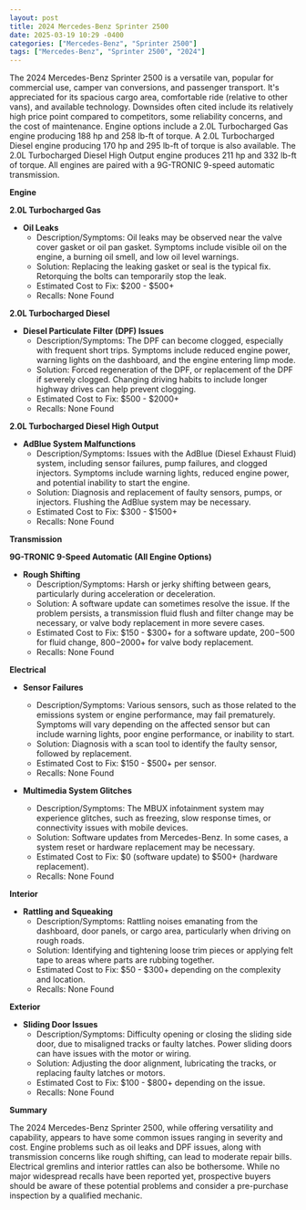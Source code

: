 ```yaml
---
layout: post
title: 2024 Mercedes-Benz Sprinter 2500
date: 2025-03-19 10:29 -0400
categories: ["Mercedes-Benz", "Sprinter 2500"]
tags: ["Mercedes-Benz", "Sprinter 2500", "2024"]
---
```

The 2024 Mercedes-Benz Sprinter 2500 is a versatile van, popular for commercial use, camper van conversions, and passenger transport. It's appreciated for its spacious cargo area, comfortable ride (relative to other vans), and available technology. Downsides often cited include its relatively high price point compared to competitors, some reliability concerns, and the cost of maintenance. Engine options include a 2.0L Turbocharged Gas engine producing 188 hp and 258 lb-ft of torque. A 2.0L Turbocharged Diesel engine producing 170 hp and 295 lb-ft of torque is also available. The 2.0L Turbocharged Diesel High Output engine produces 211 hp and 332 lb-ft of torque. All engines are paired with a 9G-TRONIC 9-speed automatic transmission.

**Engine**

**2.0L Turbocharged Gas**

*   **Oil Leaks**
    *   Description/Symptoms: Oil leaks may be observed near the valve cover gasket or oil pan gasket. Symptoms include visible oil on the engine, a burning oil smell, and low oil level warnings.
    *   Solution: Replacing the leaking gasket or seal is the typical fix. Retorquing the bolts can temporarily stop the leak.
    *   Estimated Cost to Fix: $200 - $500+
    * Recalls: None Found

**2.0L Turbocharged Diesel**

*   **Diesel Particulate Filter (DPF) Issues**
    *   Description/Symptoms: The DPF can become clogged, especially with frequent short trips. Symptoms include reduced engine power, warning lights on the dashboard, and the engine entering limp mode.
    *   Solution: Forced regeneration of the DPF, or replacement of the DPF if severely clogged. Changing driving habits to include longer highway drives can help prevent clogging.
    *   Estimated Cost to Fix: $500 - $2000+
    * Recalls: None Found

**2.0L Turbocharged Diesel High Output**

*   **AdBlue System Malfunctions**
    *   Description/Symptoms: Issues with the AdBlue (Diesel Exhaust Fluid) system, including sensor failures, pump failures, and clogged injectors. Symptoms include warning lights, reduced engine power, and potential inability to start the engine.
    *   Solution: Diagnosis and replacement of faulty sensors, pumps, or injectors. Flushing the AdBlue system may be necessary.
    *   Estimated Cost to Fix: $300 - $1500+
    * Recalls: None Found

**Transmission**

**9G-TRONIC 9-Speed Automatic (All Engine Options)**

*   **Rough Shifting**
    *   Description/Symptoms: Harsh or jerky shifting between gears, particularly during acceleration or deceleration.
    *   Solution: A software update can sometimes resolve the issue. If the problem persists, a transmission fluid flush and filter change may be necessary, or valve body replacement in more severe cases.
    *   Estimated Cost to Fix: $150 - $300+ for a software update, $200-$500 for fluid change, $800-$2000+ for valve body replacement.
    *   Recalls: None Found

**Electrical**

*   **Sensor Failures**
    *   Description/Symptoms: Various sensors, such as those related to the emissions system or engine performance, may fail prematurely. Symptoms will vary depending on the affected sensor but can include warning lights, poor engine performance, or inability to start.
    *   Solution: Diagnosis with a scan tool to identify the faulty sensor, followed by replacement.
    *   Estimated Cost to Fix: $150 - $500+ per sensor.
    *   Recalls: None Found

*   **Multimedia System Glitches**
    *   Description/Symptoms: The MBUX infotainment system may experience glitches, such as freezing, slow response times, or connectivity issues with mobile devices.
    *   Solution: Software updates from Mercedes-Benz. In some cases, a system reset or hardware replacement may be necessary.
    *   Estimated Cost to Fix: $0 (software update) to $500+ (hardware replacement).
    *   Recalls: None Found

**Interior**

*   **Rattling and Squeaking**
    *   Description/Symptoms: Rattling noises emanating from the dashboard, door panels, or cargo area, particularly when driving on rough roads.
    *   Solution: Identifying and tightening loose trim pieces or applying felt tape to areas where parts are rubbing together.
    *   Estimated Cost to Fix: $50 - $300+ depending on the complexity and location.
    *   Recalls: None Found

**Exterior**

*   **Sliding Door Issues**
    *   Description/Symptoms: Difficulty opening or closing the sliding side door, due to misaligned tracks or faulty latches. Power sliding doors can have issues with the motor or wiring.
    *   Solution: Adjusting the door alignment, lubricating the tracks, or replacing faulty latches or motors.
    *   Estimated Cost to Fix: $100 - $800+ depending on the issue.
    *   Recalls: None Found

**Summary**

The 2024 Mercedes-Benz Sprinter 2500, while offering versatility and capability, appears to have some common issues ranging in severity and cost. Engine problems such as oil leaks and DPF issues, along with transmission concerns like rough shifting, can lead to moderate repair bills. Electrical gremlins and interior rattles can also be bothersome. While no major widespread recalls have been reported yet, prospective buyers should be aware of these potential problems and consider a pre-purchase inspection by a qualified mechanic.

